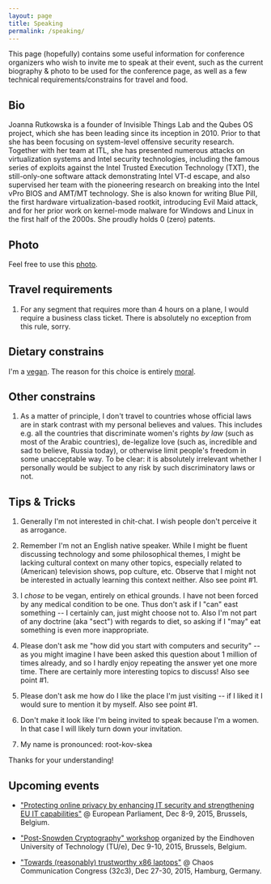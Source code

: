```yaml
---
layout: page
title: Speaking
permalink: /speaking/
---
```


This page (hopefully) contains some useful information for conference organizers
who wish to invite me to speak at their event, such as the current biography &
photo to be used for the conference page, as well as a few technical
requirements/constrains for travel and food.

Bio
----

Joanna Rutkowska is a founder of Invisible Things Lab and the Qubes OS project,
which she has been leading since its inception in 2010. Prior to that she has
been focusing on system-level offensive security research. Together with her
team at ITL, she has presented numerous attacks on virtualization systems and
Intel security technologies, including the famous series of exploits against the
Intel Trusted Execution Technology (TXT), the still-only-one software attack
demonstrating Intel VT-d escape, and also supervised her team with the
pioneering research on breaking into the Intel vPro BIOS and AMT/MT technology.
She is also known for writing Blue Pill, the first hardware virtualization-based
rootkit, introducing Evil Maid attack, and for her prior work on kernel-mode
malware for Windows and Linux in the first half of the 2000s. She proudly holds
0 (zero) patents.

Photo
------

Feel free to use this [photo](/resources/joanna.jpg).


Travel requirements
--------------------

1. For any segment that requires more than 4 hours on a plane, I would require a
   business class ticket. There is absolutely no exception from this rule,
   sorry.

Dietary constrains
-------------------

I'm a [vegan](https://en.wikipedia.org/wiki/Veganism). The reason for this
choice is entirely [moral](https://vimeo.com/ondemand/earthlings).

Other constrains
-----------------

1. As a matter of principle, I don't travel to countries whose official laws are
   in stark contrast with my personal believes and values. This includes e.g.
   all the countries that discriminate women's rights _by law_ (such as most of
   the Arabic countries), de-legalize love (such as, incredible and sad to
   believe, Russia today), or otherwise limit people's freedom in some
   unacceptable way. To be clear: it is absolutely irrelevant whether I
   personally would be subject to any risk by such discriminatory laws or not.


Tips & Tricks
--------------

1. Generally I'm not interested in chit-chat. I wish people don't perceive it as
   arrogance.

2. Remember I'm not an English native speaker. While I might be fluent
   discussing technology and some philosophical themes, I might be lacking
   cultural context on many other topics, especially related to (American)
   television shows, pop culture, etc. Observe that I might not be interested in
   actually learning this context neither. Also see point #1.

3. I _chose_ to be vegan, entirely on ethical grounds. I have not been forced by
   any medical condition to be one. Thus don't ask if I "can" east something --
   I certainly can, just might choose not to. Also I'm not part of any doctrine
   (aka "sect") with regards to diet, so asking if I "may" eat something is even
   more inappropriate.

4. Please don't ask me "how did you start with computers and security" -- as you
   might imagine I have been asked this question about 1 million of times
   already, and so I hardly enjoy repeating the answer yet one more time. There
   are certainly more interesting topics to discuss! Also see point #1.

5. Please don't ask me how do I like the place I'm just visiting -- if I liked
   it I would sure to mention it by myself. Also see point #1.

6. Don't make it look like I'm being invited to speak because I'm a women. In
   that case I will likely turn down your invitation.

7. My name is pronounced: root-kov-skea

Thanks for your understanding!

Upcoming events
----------------

* ["Protecting online privacy by enhancing IT security and strengthening EU IT
  capabilities"](http://www.stoa.europarl.europa.eu/stoa/cms/home/events/workshops/privacy)
  @ European Parliament, Dec 8-9, 2015, Brussels, Belgium.

* ["Post-Snowden Cryptography" workshop](https://hyperelliptic.org/PSC/)
  organized by the Eindhoven University of Technology (TU/e), Dec 9-10, 2015,
  Brussels, Belgium.

* ["Towards (reasonably) trustworthy x86 laptops"]() @ Chaos Communication
  Congress (32c3), Dec 27-30, 2015, Hamburg, Germany.
